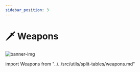 ```yaml
---
sidebar_position: 3
---
```


# 🗡️ Weapons

![banner-img](/img/banner/weapons-banner.png)

import Weapons from "../../src/utils/split-tables/weapons.md"

<Weapons />
